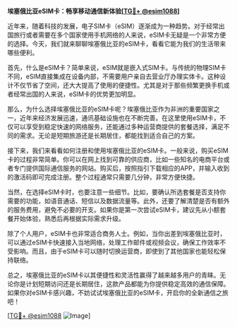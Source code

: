 **埃塞俄比亚eSIM卡：畅享移动通信新体验[[TG💪+ @esim1088](https://t.me/s/esim1088)]**

近年来，随着科技的发展，电子SIM卡（eSIM）逐渐成为一种趋势。对于经常出国旅行或者需要在多个国家使用手机网络的人来说，eSIM卡无疑是一个非常方便的选择。今天，我们就来聊聊埃塞俄比亚的eSIM卡，看看它能为我们的生活带来哪些便利。

首先，什么是eSIM卡？简单来说，eSIM就是嵌入式SIM卡。与传统的物理SIM卡不同，eSIM直接集成在设备内部，不需要用户亲自去营业厅办理实体卡。这种设计不仅节省了空间，还大大提高了使用的便捷性。尤其是对于那些频繁更换手机或者经常出国的人来说，eSIM卡的优势更加明显。

那么，为什么选择埃塞俄比亚的eSIM卡呢？埃塞俄比亚作为非洲的重要国家之一，近年来经济发展迅速，通讯基础设施也在不断完善。在这里使用eSIM卡，不仅可以享受到稳定快速的网络服务，还能通过多种运营商提供的套餐选择，满足不同的需求。无论是短期旅游还是长期居住，都能找到适合自己的方案。

接下来，我们来看看如何注册和使用埃塞俄比亚的eSIM卡。一般来说，购买eSIM卡的过程非常简单。你可以在网上找到可靠的供应商，比如一些知名的电商平台或者专门提供国际通信服务的网站。购买后，按照指引下载相应的APP，并输入收到的激活码即可完成注册。整个过程通常只需要几分钟，非常方便快捷。

当然，在选择eSIM卡时，也要注意一些细节。比如，要确认所选套餐是否支持你需要的功能，如语音通话、短信以及数据流量等。此外，还要了解清楚是否有额外的服务费用，避免不必要的开支。如果你是第一次尝试eSIM卡，建议先从小额套餐开始体验，熟悉后再根据实际需求升级。

除了个人用户，eSIM卡也非常适合商务人士。例如，当你出差到埃塞俄比亚时，可以通过eSIM卡快速接入当地网络，处理工作邮件或视频会议，确保工作效率不受影响。而且，由于eSIM卡可以随时切换运营商，即使到了其他国家也能轻松保持联络。

总之，埃塞俄比亚的eSIM卡以其便捷性和灵活性赢得了越来越多用户的青睐。无论你是计划短期访问还是长期居住，这款产品都能为你提供稳定高效的通信保障。如果你对eSIM卡感兴趣，不妨试试埃塞俄比亚的eSIM卡，开启你的全新通信之旅吧！

[[TG💪+ @esim1088](https://t.me/s/esim1088) ![Image](https://i.postimg.cc/4NQfJmqS/Snipaste-2025-05-13-00-14-12.png)]